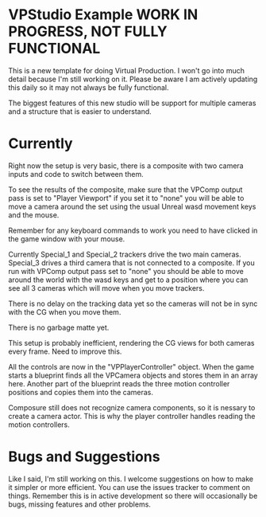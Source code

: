 # VPStudio Example WORK IN PROGRESS, NOT FULLY FUNCTIONAL

This is a new template for doing Virtual Production.  I won't go into much detail because I'm still working on it.  Please be aware I am actively updating this daily so it may not always be fully functional.

The biggest features of this new studio will be support for multiple cameras and a structure that is easier to understand.

# Currently

Right now the setup is very basic, there is a composite with two camera inputs and code to switch between them.

To see the results of the composite, make sure that the VPComp output pass is set to "Player Viewport"  if you set it to "none" you will be able to move a camera around the set using the usual Unreal wasd movement keys and the mouse.

Remember for any keyboard commands to work you need to have clicked in the game window with your mouse.

Currently Special_1 and Special_2 trackers drive the two main cameras.  Special_3 drives a third camera that is not connected to a composite.  If you run with VPComp output pass set to "none" you should be able to move around the world with the wasd keys and get to a position where you can see all 3 cameras which will move when you move trackers.

There is no delay on the tracking data yet so the cameras will not be in sync with the CG when you move them.

There is no garbage matte yet.

This setup is probably inefficient, rendering the CG views for both cameras every frame.  Need to improve this.

All the controls are now in the "VPPlayerController" object.  When the game starts a blueprint finds all the VPCamera objects and stores them in an array here.  Another part of the blueprint reads the three motion controller positions and copies them into the cameras.

Composure still does not recognize camera components, so it is nessary to create a camera actor.  This is why the player controller handles reading the motion controllers.

# Bugs and Suggestions

Like I said, I'm still working on this.  I welcome suggestions on how to make it simpler or more efficient.  You can use the issues tracker to comment on things.  Remember this is in active development so there will occasionally be bugs, missing features and other problems.

